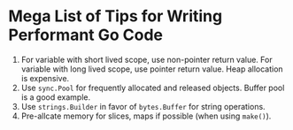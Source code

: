 # Mega List of Tips for Writing Performant Go Code



1. For variable with short lived scope, use non-pointer return value. For variable with long lived scope, use pointer return value. Heap allocation is expensive.
2. Use `sync.Pool` for frequently allocated and released objects. Buffer pool is a good example.
3. Use `strings.Builder` in favor of `bytes.Buffer` for string operations.
4. Pre-allcate memory for slices, maps if possible (when using `make()`).
